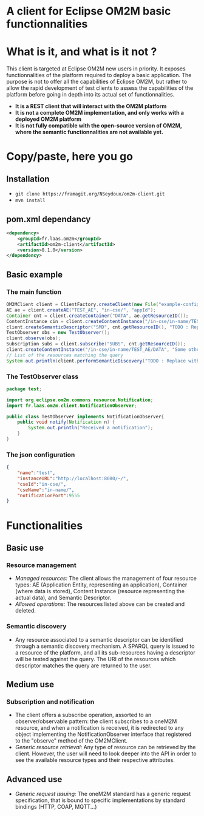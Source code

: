A client for Eclipse OM2M basic functionnalities
========================================

# What is it, and what is it not ?

This client is targeted at Eclipse OM2M new users in priority. It exposes functionnalities of the platform required to deploy a basic application. The purpose is not to offer all the capabilities of Eclipse OM2M, but rather to allow the rapid development of test clients to assess the capabilities of the platform before going in depth into its actual set of functionnalities.

- __It is a REST client that will interact with the OM2M platform__
- __It is not a complete OM2M implementation, and only works with a deployed OM2M platform__
- __It is not fully compatible with the open-source version of OM2M, where the semantic functionnalities are not available yet.__

# Copy/paste, here you go

## Installation
- `git clone https://framagit.org/NSeydoux/om2m-client.git`
- `mvn install`

## pom.xml dependancy
```xml
<dependency>
    <groupId>fr.laas.om2m</groupId>
    <artifactId>om2m-client</artifactId>
    <version>0.1.0</version>
</dependency>
```

## Basic example

### The main function
```java
OM2MClient client = ClientFactory.createClient(new File("example-config.json"));
AE ae = client.createAE("TEST_AE", "in-cse/", "appId");
Container cnt = client.createContainer("DATA", ae.getResourceID());
ContentInstance cin = client.createContentInstance("/in-cse/in-name/TEST_AE/DATA", "Some data");
client.createSemanticDescriptor("SMD", cnt.getResourceID(), "TODO : Replace with a well-formed RDF descriptor");
TestObserver obs = new TestObserver();
client.observe(obs);
Subscription subs = client.subscribe("SUBS", cnt.getResourceID());
client.createContentInstance("/in-cse/in-name/TEST_AE/DATA", "Some other data");
// List of the resources matching the query
System.out.println(client.performSemanticDiscovery("TODO : Replace with a well-formed SPARQL query"));
```

### The TestObserver class
```java
package test;

import org.eclipse.om2m.commons.resource.Notification;
import fr.laas.om2m.client.NotificationObserver;

public class TestObserver implements NotificationObserver{
    public void notify(Notification n) {
        System.out.println("Received a notification");  
    }
}
```

### The json configuration
```json
{
    "name":"test",
    "instanceURL":"http://localhost:8080/~/",
    "cseId":"in-cse/",
    "cseName":"in-name/",
    "notificationPort":9555 
}
```

# Functionalities

## Basic use

### Resource management
- _Managed resources:_ The client allows the management of four resource types: AE (Application Entity, representing an application), Container (where data is stored), Content Instance (resource representing the actual data), and Semantic Descriptor.
- _Allowed operations:_ The resources listed above can be created and deleted.

### Semantic discovery
- Any resource associated to a semantic descriptor can be identified through a semantic discovery mechanism. A SPARQL query is issued to a resource of the platform, and all its sub-resources having a descriptor will be tested against the query. The URI of the resources which descriptor matches the query are returned to the user.

## Medium use

### Subscription and notification
- The client offers a subscribe operation, assorted to an observer/observable pattern: the client subscribes to a oneM2M resource, and when a notification is received, it is redirected to any object implementing the NotificationObserver interface that registered to the "observe" method of the OM2MClient.
- _Generic resource retrieval:_ Any type of resource can be retrieved by the client. However, the user will need to look deeper into the API in order to see the available resource types and their respective attributes.

## Advanced use
- _Generic request issuing:_ The oneM2M standard has a generic request specification, that is bound to specific implementations by standard bindings (HTTP, COAP, MQTT...)

